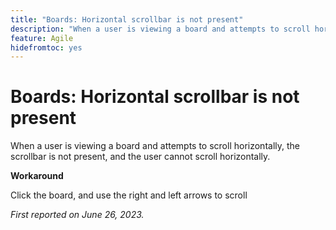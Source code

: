 ```yaml
---
title: "Boards: Horizontal scrollbar is not present"
description: "When a user is viewing a board and attempts to scroll horizontally, the scrollbar is not present, and the user cannot scroll horizontally."
feature: Agile
hidefromtoc: yes
---
```


# Boards: Horizontal scrollbar is not present

When a user is viewing a board and attempts to scroll horizontally, the scrollbar is not present, and the user cannot scroll horizontally.

**Workaround**

Click the board, and use the right and left arrows to scroll

_First reported on June 26, 2023._

